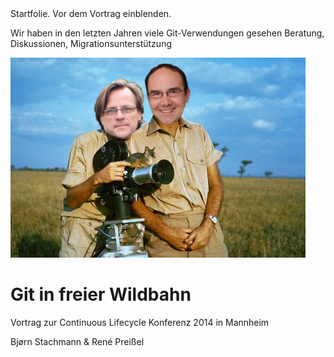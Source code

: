 
  <aside class="notes">
  Startfolie. Vor dem Vortrag einblenden.


  Wir haben in den letzten Jahren viele Git-Verwendungen gesehen
  Beratung, Diskussionen, Migrationsunterstützung

  </aside>



![Die Forscher](forscher.png "Die Forscher")

Git in freier Wildbahn
======================


Vortrag zur Continuous Lifecycle Konferenz
2014 in Mannheim

Bjørn Stachmann & René Preißel
